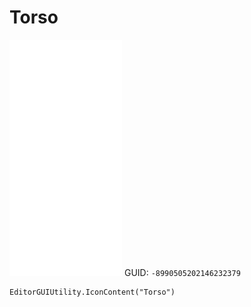 # Torso
![](/img/Torso.png)
GUID: `-8990505202146232379`
```
EditorGUIUtility.IconContent("Torso")
```

